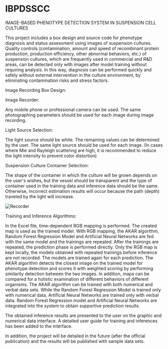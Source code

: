 # IBPDSSCC
IMAGE-BASED PHENOTYPE DETECTION SYSTEM IN SUSPENSION CELL CULTURES

This project includes a box design and source code for phenotype diagnosis and status assessment using images of suspension cultures.
Quality controls (contamination, amount and speed of recombinant protein production, production efficiency, other abnormal behaviors, etc.) of suspension cultures, which are frequently used in commercial and R&D areas, can be detected only with images after model training without requiring analysis. In this way, diagnosis can be performed quickly and safely without external intervention in the culture environment, by eliminating contamination risks and stress factors.

Image Recording Box Design:

Image Recorder:

Any mobile phone or professional camera can be used. The same photographing parameters should be used for each image during image recording.

Light Source Selection:

The light source should be white. The remaining values ​​can be determined by the user. The same light source should be used for each image. (In cases where Mie and Rayleigh scattering are high, it is recommended to reduce the light intensity to prevent color distortion)

Suspension Culture Container Selection:

The shape of the container in which the culture will be grown depends on the user's wishes, but the vessel should be transparent and the type of container used in the training data and inference data should be the same. Otherwise, incorrect estimation results will occur because the path (depth) traveled by the light will increase.

![Recorder](https://github.com/user-attachments/assets/d21e8cbc-b9f2-456f-912f-a2eaed9bd30f)

Training and Inference Algorithms:

In the Excel file, time-dependent RGB mapping is performed. The created map is used as the trained model. With RGB mapping, the AKAR algorithm, Random Forest Regression Model and Artificial Neural Networks are fed with the same model and the trainings are repeated. After the trainings are repeated, the prediction phase is performed directly. Only the RGB map is kept locally, the models obtained with repeated trainings before inference are not recorded. The models are trained again for each prediction.
The AKAR algorithm detects the closest image on the trained model for phenotype detection and scores it with weighted scoring by performing similarity detection between the two images.
In addition, maps can be compared for a holistic examination of different behaviors of different organisms.
The AKAR algorithm can be trained with both numerical and verbal data sets. While the Random Forest Regression Model is trained only with numerical data, Artificial Neural Networks are trained only with verbal data. Random Forest Regression model and Artificial Neural Networks are integrated into the system to obtain supportive prediction results.

The obtained inference results are presented to the user on the graphic and numerical data interface.
A detailed user guide for training and inferences has been added to the interface.

In addition, the project will be detailed in the future (after the official publication) and the results will be published with sample data sets.
